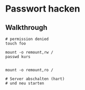 # Passwort hacken 

## Walkthrough 

```
# permission denied 
touch foo

mount -o remount,rw / 
passwd kurs 


mount -o remount,ro / 

# Server abschalten (hart) 
# und neu starten 

```
